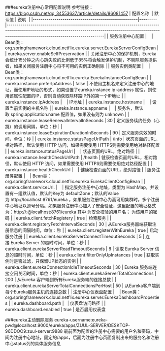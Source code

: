 ###eureka注册中心常用配置说明
    参考链接：https://blog.csdn.net/qq_34553637/article/details/86081457
| 配置名称                                                | 默认值     | 说明                                                                                                                                                                                                          |
|-----------------------------------------------------|---------|-------------------------------------------------------------------------------------------------------------------------------------------------------------------------------------------------------------|
| 服务注册中心配置                                            |         | Bean类：org\.springframework\.cloud\.netflix\.eureka\.server\.EurekaServerConfigBean                                                                                                                          |
| eureka\.server\.enableSelfPreservation              |         | 关闭注册中心的保护机制，Eureka 会统计15分钟之内心跳失败的比例低于85%将会触发保护机制，不剔除服务提供者，如果关闭服务注册中心将不可用的实例正确剔除                                                                                                                             |
| 服务实例类配置                                             |         | Bean类：org\.springframework\.cloud\.netflix\.eureka\.EurekaInstanceConfigBean                                                                                                                                |
| eureka\.instance\.preferIpAddress                   | false   | 不使用主机名来定义注册中心的地址，而使用IP地址的形式，如果设置了eureka\.instance\.ip\-address 属性，则使用该属性配置的IP，否则自动获取除环路IP外的第一个IP地址                                                                                                          |
| eureka\.instance\.ipAddress                         |         | IP地址                                                                                                                                                                                                        |
| eureka\.instance\.hostname                          |         | 设置当前实例的主机名称                                                                                                                                                                                                 |
| eureka\.instance\.appname                           |         | 服务名，默认取 spring\.application\.name 配置值，如果没有则为 unknown                                                                                                                                                        |
| eureka\.instance\.leaseRenewalIntervalInSeconds     | 30      | 定义服务续约任务（心跳）的调用间隔，单位：秒                                                                                                                                                                                      |
| eureka\.instance\.leaseExpirationDurationInSeconds  | 90      | 定义服务失效的时间，单位：秒                                                                                                                                                                                              |
| eureka\.instance\.statusPageUrlPath                 | /info   | 状态页面的URL，相对路径，默认使用 HTTP 访问，如果需要使用 HTTPS则需要使用绝对路径配置                                                                                                                                                          |
| eureka\.instance\.statusPageUrl                     |         | 状态页面的URL，绝对路径                                                                                                                                                                                               |
| eureka\.instance\.healthCheckUrlPath                | /health | 健康检查页面的URL，相对路径，默认使用 HTTP 访问，如果需要使用 HTTPS则需要使用绝对路径配置                                                                                                                                                        |
| eureka\.instance\.healthCheckUrl                    |         | 健康检查页面的URL，绝对路径                                                                                                                                                                                             |
| 服务注册类配置                                             |         | Bean类：org\.springframework\.cloud\.netflix\.eureka\.EurekaClientConfigBean                                                                                                                                  |
| eureka\.client\.serviceUrl\.                        |         | 指定服务注册中心地址，类型为 HashMap，并设置有一组默认值，默认的Key为 defaultZone；默认的Value为 http://localhost:8761/eureka ，如果服务注册中心为高可用集群时，多个注册中心地址以逗号分隔。如果服务注册中心加入了安全验证，这里配置的地址格式为：http://:@localhost:8761/eureka 其中  为安全校验的用户名； 为该用户的密码 |
| eureka\.client\.fetchRegistery                      | true    | 检索服务                                                                                                                                                                                                        |
| eureka\.client\.registeryFetchIntervalSeconds       | 30      | 从Eureka服务器端获取注册信息的间隔时间，单位：秒                                                                                                                                                                                 |
| eureka\.client\.registerWithEureka                  | true    | 启动服务注册                                                                                                                                                                                                      |
| eureka\.client\.eurekaServerConnectTimeoutSeconds   | 5       | 连接 Eureka Server 的超时时间，单位：秒                                                                                                                                                                                 |
| eureka\.client\.eurekaServerReadTimeoutSeconds      | 8       | 读取 Eureka Server 信息的超时时间，单位：秒                                                                                                                                                                               |
| eureka\.client\.filterOnlyUpInstances               | true    | 获取实例时是否过滤，只保留UP状态的实例                                                                                                                                                                                        |
| eureka\.client\.eurekaConnectionIdleTimeoutSeconds  | 30      | Eureka 服务端连接空闲关闭时间，单位：秒                                                                                                                                                                                     |
| eureka\.client\.eurekaServerTotalConnections        | 200     | 从Eureka 客户端到所有Eureka服务端的连接总数                                                                                                                                                                                |
| eureka\.client\.eurekaServerTotalConnectionsPerHost | 50      | 从Eureka客户端到每个Eureka服务主机的连接总数                                                                                                                                                                                |
| 注册中心仪表盘配置                                           |         | Bean类：org\.springframework\.cloud\.netflix\.eureka\.server\.EurekaDashboardProperties                                                                                                                       |
| eureka\.dashboard\.path                             |         | 仪表盘访问路径                                                                                                                                                                                                     |
| eureka\.dashboard\.enabled                          | true    | 是否启用仪表盘                                                                                                                                                                                                     

###eureka主动删除服务
    eureka-username:eureka-pwd@localhost:9000/eureka/apps/ZUUL-SERVER/DESKTOP-96DDOO9:zuul-server:9888
    最前面为配置的注册中心需要的用户名和密码，中间为注册中心地址，固定的/apps，后面为注册中心页面复制出来的服务名和注册中心status列的具体服务信息